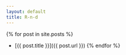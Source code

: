 ```yaml
---
layout: default
title: R-n-d
---
```



{% for post in site.posts %}
* [{{ post.title }}]({{ post.url }})
{% endfor %}
